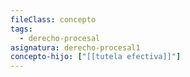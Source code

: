 ```yaml
---
fileClass: concepto
tags:
  - derecho-procesal
asignatura: derecho-procesal1
concepto-hijo: ["[[tutela efectiva]]"]
---
```

